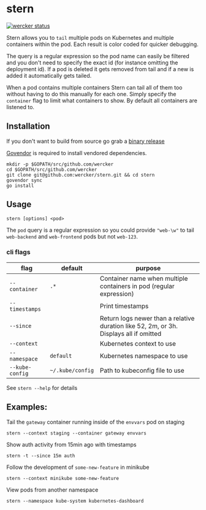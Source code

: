 # stern

[![wercker status](https://app.wercker.com/status/fb1ed340ffed75c22dc301c38ab0893c/s/master "wercker status")](https://app.wercker.com/project/byKey/fb1ed340ffed75c22dc301c38ab0893c)

Stern allows you to `tail` multiple pods on Kubernetes and multiple containers
within the pod. Each result is color coded for quicker debugging.

The query is a regular expression so the pod name can easily be filtered and
you don't need to specify the exact id (for instance omitting the deployment
id). If a pod is deleted it gets removed from tail and if a new is added it
automatically gets tailed.

When a pod contains multiple containers Stern can tail all of them too without
having to do this manually for each one. Simply specify the `container` flag to
limit what containers to show. By default all containers are listened to.

## Installation

If you don't want to build from source go grab a [binary release](https://github.com/wercker/stern/releases)

[Govendor](https://github.com/kardianos/govendor) is required to install vendored dependencies.

```
mkdir -p $GOPATH/src/github.com/wercker
cd $GOPATH/src/github.com/wercker
git clone git@github.com:wercker/stern.git && cd stern
govendor sync
go install
```

## Usage

```
stern [options] <pod>
```

The `pod` query is a regular expression so you could provide `"web-\w"` to tail
`web-backend` and `web-frontend` pods but not `web-123`.

### cli flags

| flag            | default          | purpose                                                                                |
|-----------------|------------------|----------------------------------------------------------------------------------------|
| `--container`   | `.*`             | Container name when multiple containers in pod (regular expression)                    |
| `--timestamps`  |                  | Print timestamps                                                                       |
| `--since`       |                  | Return logs newer than a relative duration like 52, 2m, or 3h. Displays all if omitted |
| `--context`     |                  | Kubernetes context to use                                                              |
| `--namespace`   | `default`        | Kubernetes namespace to use                                                            |
| `--kube-config` | `~/.kube/config` | Path to kubeconfig file to use                                                         |

See `stern --help` for details

## Examples:

Tail the `gateway` container running inside of the `envvars` pod on staging
```
stern --context staging --container gateway envvars
```

Show auth activity from 15min ago with timestamps
```
stern -t --since 15m auth
```

Follow the development of `some-new-feature` in minikube
```
stern --context minikube some-new-feature
```

View pods from another namespace
```
stern --namespace kube-system kubernetes-dashboard
```
